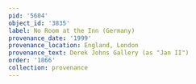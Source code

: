```yaml
---
pid: '5604'
object_id: '3835'
label: No Room at the Inn (Germany)
provenance_date: '1999'
provenance_location: England, London
provenance_text: Derek Johns Gallery (as "Jan II")
order: '1866'
collection: provenance
---
```

